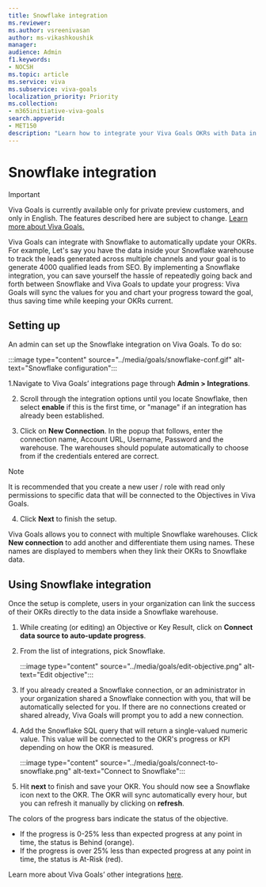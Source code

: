 ```yaml
---
title: Snowflake integration
ms.reviewer: 
ms.author: vsreenivasan
author: ms-vikashkoushik
manager: 
audience: Admin
f1.keywords:
- NOCSH
ms.topic: article
ms.service: viva
ms.subservice: viva-goals
localization_priority: Priority
ms.collection:  
- m365initiative-viva-goals  
search.appverid:
- MET150
description: "Learn how to integrate your Viva Goals OKRs with Data in Snowflake."
---
```


# Snowflake integration

> [!IMPORTANT] 
> Viva Goals is currently available only for private preview customers, and only in English. The features described here are subject to change. [Learn more about Viva Goals.](https://go.microsoft.com/fwlink/?linkid=2189933)

Viva Goals can integrate with Snowflake to automatically update your OKRs. For example, Let's say you have the data inside your Snowflake warehouse to track the leads generated across multiple channels and your goal is to generate 4000 qualified leads from SEO. By implementing a Snowflake integration, you can save yourself the hassle of repeatedly going back and forth between Snowflake and Viva Goals to update your progress: Viva Goals will sync the values for you and chart your progress toward the goal, thus saving time while keeping your OKRs current.

## Setting up

An admin can set up the Snowflake integration on Viva Goals. To do so:

:::image type="content" source="../media/goals/snowflake-conf.gif" alt-text="Snowflake configuration":::

1.Navigate to Viva Goals’ integrations page through **Admin > Integrations**.

2. Scroll through the integration options until you locate Snowflake, then select **enable** if this is the first time, or "manage" if an integration has already been established.

3. Click on **New Connection**. In the popup that follows, enter the connection name, Account URL, Username, Password and the warehouse. The warehouses should populate automatically to choose from if the credentials entered are correct. 

> [!NOTE]
> It is recommended that you create a new user / role with read only permissions to specific data that will be connected to the Objectives in Viva Goals.

4. Click **Next** to finish the setup.

Viva Goals allows you to connect with multiple Snowflake warehouses. Click **New connection** to add another and differentiate them using names. These names are displayed to members when they link their OKRs to Snowflake data.

## Using Snowflake integration

Once the setup is complete, users in your organization can link the success of their OKRs directly to the data inside a Snowflake warehouse.

1. While creating (or editing) an Objective or Key Result, click on **Connect data source to auto-update progress**.
1. From the list of integrations, pick Snowflake.

   :::image type="content" source="../media/goals/edit-objective.png" alt-text="Edit objective":::

1. If you already created a Snowflake connection, or an administrator in your organization shared a Snowflake connection with you, that will be automatically selected for you. If there are no connections created or shared already, Viva Goals will prompt you to add a new connection.
1. Add the Snowflake SQL query that will return a single-valued numeric value. This value will be connected to the OKR's progress or KPI depending on how the OKR is measured.

   :::image type="content" source="../media/goals/connect-to-snowflake.png" alt-text="Connect to Snowflake":::

1. Hit **next** to finish and save your OKR. You should now see a Snowflake icon next to the OKR. The OKR will sync automatically every hour, but you can refresh it manually by clicking on **refresh**.

The colors of the progress bars indicate the status of the objective.

 - If the progress is 0-25% less than expected progress at any point in time, the status is Behind (orange).
 - If the progress is over 25% less than expected progress at any point in time, the status is At-Risk (red).
 
Learn more about Viva Goals’ other integrations [here](https://help.ally.io/en/collections/30526-integrations).

